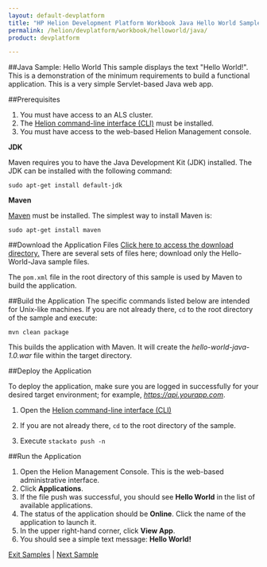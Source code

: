 ```yaml
---
layout: default-devplatform
title: "HP Helion Development Platform Workbook Java Hello World Sample"
permalink: /helion/devplatform/workbook/helloworld/java/
product: devplatform

---
```

##Java Sample: Hello World
This sample displays the text "Hello World!". This is a demonstration of the minimum requirements to build a functional application. This is a very simple Servlet-based Java web app.

##Prerequisites
1. You must have access to an ALS cluster. 
2. The  [Helion command-line interface (CLI)](/als/v1/user/reference/client-ref/) must be installed. 
3. You must have access to the web-based Helion Management console.

**JDK**

Maven requires you to have the Java Development Kit (JDK) installed. The JDK can be installed with the following command:

	sudo apt-get install default-jdk

**Maven**

[Maven](http://maven.apache.org/ "Maven") must be installed. 
The simplest way to install Maven is:

	sudo apt-get install maven 

##Download the Application Files
[Click here to access the download directory.](https://gitlab.gozer.hpcloud.net/developer-experience/sampleapps) There are several sets of files here; download only the Hello-World-Java sample files. 

The `pom.xml` file in the root directory of this sample is used by Maven to build the application. 
 
##Build the Application
The specific commands listed below are intended for Unix-like machines.
If you are not already there, `cd` to the root directory of the sample and execute:

	mvn clean package

This builds the application with Maven. It will create the *hello-world-java-1.0.war* file within the target directory. 

##Deploy the Application

To deploy the application, make sure you are logged in successfully for your desired target environment; for example, *https://api.yourapp.com*.

1. Open the [Helion command-line interface (CLI)](/als/v1/user/reference/client-ref/)

2. If you are not already there, `cd` to the root directory of the sample.
3. Execute `stackato push -n` 

##Run the Application

1. Open the Helion Management Console. This is the web-based administrative interface.
2. Click **Applications**.
3. If the file push was successful, you should see **Hello World** in the list of available applications. 
4. The status of the application should be **Online**. Click the name of the application to launch it. 
5. In the upper right-hand corner, click **View App**.
6. You should see a simple text message: **Hello World!**
	

[Exit Samples](/helion/devplatform/) | [Next Sample](/helion/devplatform/workbook/database/java/)